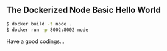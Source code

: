 ## The Dockerized Node Basic Hello World


```bash
$ docker build -t node .
$ docker run -p 8002:8002 node
```

Have a good codings...


